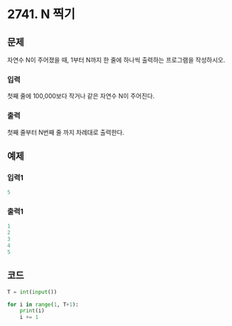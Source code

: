 # 2741. N 찍기



## 문제

자연수 N이 주어졌을 때, 1부터 N까지 한 줄에 하나씩 출력하는 프로그램을 작성하시오.

### 입력

첫째 줄에 100,000보다 작거나 같은 자연수 N이 주어진다.

### 출력

첫째 줄부터 N번째 줄 까지 차례대로 출력한다.



## 예제

### 입력1

```python
5
```

### 출력1

```python
1
2
3
4
5
```





## 코드

```python
T = int(input())

for i in range(1, T+1):
    print(i)
    i += 1
```













